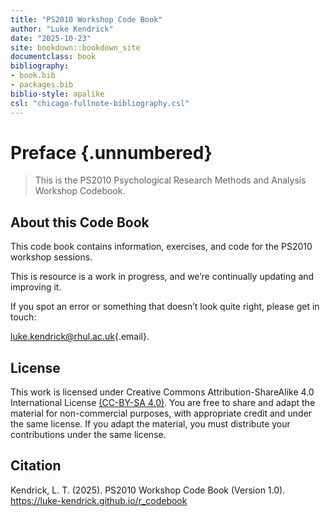 ```yaml
---
title: "PS2010 Workshop Code Book"
author: "Luke Kendrick"
date: "2025-10-23"
site: bookdown::bookdown_site
documentclass: book
bibliography:
- book.bib
- packages.bib
biblio-style: apalike
csl: "chicago-fullnote-bibliography.csl"
---
```


# Preface {.unnumbered}

> This is the PS2010 Psychological Research Methods and Analysis Workshop Codebook.

## About this Code Book

This code book contains information, exercises, and code for the PS2010 workshop sessions.

This is resource is a work in progress, and we’re continually updating and improving it.

If you spot an error or something that doesn’t look quite right, please get in touch:

[luke.kendrick\@rhul.ac.uk](mailto:luke.kendrick@rhul.ac.uk){.email}.

## **License**

This work is licensed under Creative Commons Attribution-ShareAlike 4.0 International License [(CC-BY-SA 4.0)](https://creativecommons.org/licenses/by-sa/4.0/). You are free to share and adapt the material for non-commercial purposes, with appropriate credit and under the same license. If you adapt the material, you must distribute your contributions under the same license.

## **Citation**

Kendrick, L. T. (2025). PS2010 Workshop Code Book (Version 1.0). <https://luke-kendrick.github.io/r_codebook>
